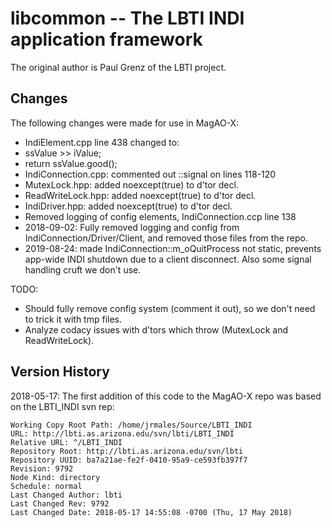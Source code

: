 # libcommon -- The LBTI INDI application framework

The original author is Paul Grenz of the LBTI project.

## Changes

The following changes were made for use in MagAO-X:

- IndiElement.cpp line 438 changed to:
 - ssValue >> iValue;
 - return ssValue.good();
- IndiConnection.cpp: commented out ::signal on lines 118-120
- MutexLock.hpp: added noexcept(true) to d'tor decl.
- ReadWriteLock.hpp: added noexcept(true) to d'tor decl.
- IndiDriver.hpp: added noexcept(true) to d'tor decl.
- Removed logging of config elements, IndiConnection.ccp line 138
- 2018-09-02: Fully removed logging and config from IndiConnection/Driver/Client, and removed those files from the repo.
- 2019-08-24: made IndiConnection::m_oQuitProcess not static, prevents app-wide INDI shutdown due to a client disconnect.  Also some signal handling cruft we don't use.

TODO:
- Should fully remove config system (comment it out), so we don't need to trick it with tmp files.
- Analyze codacy issues with d'tors which throw (MutexLock and ReadWriteLock).


## Version History

2018-05-17: The first addition of this code to the MagAO-X repo was based on the LBTI_INDI svn rep:
```
Working Copy Root Path: /home/jrmales/Source/LBTI_INDI
URL: http://lbti.as.arizona.edu/svn/lbti/LBTI_INDI
Relative URL: ^/LBTI_INDI
Repository Root: http://lbti.as.arizona.edu/svn/lbti
Repository UUID: ba7a21ae-fe2f-0410-95a9-ce593fb397f7
Revision: 9792
Node Kind: directory
Schedule: normal
Last Changed Author: lbti
Last Changed Rev: 9792
Last Changed Date: 2018-05-17 14:55:08 -0700 (Thu, 17 May 2018)
```


